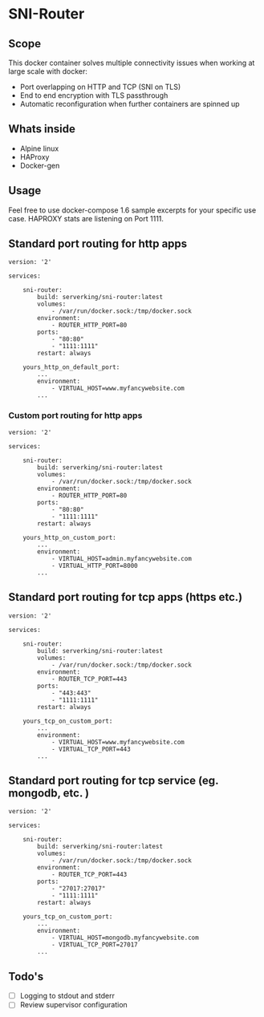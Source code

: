 # SNI-Router

## Scope
This docker container solves multiple connectivity issues when working at large scale with docker:
- Port overlapping on HTTP and TCP (SNI on TLS)
- End to end encryption with TLS passthrough
- Automatic reconfiguration when further containers are spinned up

##  Whats inside
- Alpine linux
- HAProxy 
- Docker-gen

## Usage
Feel free to use docker-compose 1.6 sample excerpts for your specific use case. HAPROXY stats are listening on Port 1111.

## Standard port routing for http apps

```
version: '2'

services:

    sni-router:
        build: serverking/sni-router:latest
        volumes:
            - /var/run/docker.sock:/tmp/docker.sock
        environment:
            - ROUTER_HTTP_PORT=80
        ports:
            - "80:80"
            - "1111:1111"
        restart: always

    yours_http_on_default_port:
        ...
        environment:
            - VIRTUAL_HOST=www.myfancywebsite.com
        ...
```
### Custom port routing for http apps
```
version: '2'

services:

    sni-router:
        build: serverking/sni-router:latest
        volumes:
            - /var/run/docker.sock:/tmp/docker.sock
        environment:
            - ROUTER_HTTP_PORT=80
        ports:
            - "80:80"
            - "1111:1111"
        restart: always

    yours_http_on_custom_port:
        ...
        environment:
            - VIRTUAL_HOST=admin.myfancywebsite.com
            - VIRTUAL_HTTP_PORT=8000
        ...
```
## Standard port routing for tcp apps (https etc.)
```
version: '2'

services:

    sni-router:
        build: serverking/sni-router:latest
        volumes:
            - /var/run/docker.sock:/tmp/docker.sock
        environment:
            - ROUTER_TCP_PORT=443
        ports:
            - "443:443"
            - "1111:1111"
        restart: always

    yours_tcp_on_custom_port:
        ...
        environment:
            - VIRTUAL_HOST=www.myfancywebsite.com
            - VIRTUAL_TCP_PORT=443
        ...
```
## Standard port routing for tcp service (eg. mongodb, etc. )
```
version: '2'

services:

    sni-router:
        build: serverking/sni-router:latest
        volumes:
            - /var/run/docker.sock:/tmp/docker.sock
        environment:
            - ROUTER_TCP_PORT=443
        ports:
            - "27017:27017"
            - "1111:1111"
        restart: always

    yours_tcp_on_custom_port:
        ...
        environment:
            - VIRTUAL_HOST=mongodb.myfancywebsite.com
            - VIRTUAL_TCP_PORT=27017
        ...
```

## Todo's
- [ ] Logging to stdout and stderr
- [ ] Review supervisor configuration
